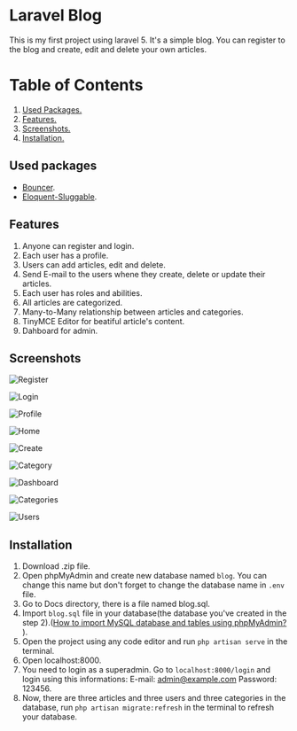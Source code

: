 # Laravel Blog 
This is my first project using laravel 5. It's a simple blog. You can register to the blog and create, edit and delete your own articles.

# Table of Contents
1. [ Used Packages. ](#UsedPackages)
2. [ Features. ](#Features)
3. [ Screenshots. ](#Screenshots)
4. [ Installation. ](#Installation)


## Used packages
* [Bouncer](https://github.com/JosephSilber/bouncer).
* [Eloquent-Sluggable](https://github.com/cviebrock/eloquent-sluggable).

## Features
1. Anyone can register and login.
2. Each user has a profile.
3. Users can add articles, edit and delete.
4. Send E-mail to the users whene they create, delete or update their articles.
5. Each user has roles and abilities.
6. All articles are categorized.
7. Many-to-Many relationship between articles and categories.
8. TinyMCE Editor for beatiful article's content.
9. Dahboard for admin.

## Screenshots

![Register](Docs/images/Register.png)


![Login](Docs/images/Login.png)


![Profile](Docs/images/Profile.png)


![Home](Docs/images/Home.png)


![Create](Docs/images/Create.png)


![Category](Docs/images/Category.png)


![Dashboard](Docs/images/Dashboard.png)


![Categories](Docs/images/Categories.png)


![Users](Docs/images/Users.png)

## Installation
1. Download .zip file.
2. Open phpMyAdmin and create new database named `blog`. You can change this name but don't forget to change the database name in `.env` file.
3. Go to Docs directory, there is a file named blog.sql.
4. Import `blog.sql` file in your database(the database you've created in the step 2).([How to import MySQL database and tables using phpMyAdmin? ](https://www.youtube.com/watch?v=jW5lrS6EUPM)).
5. Open the project using any code editor and run `php artisan serve` in the terminal.
6. Open localhost:8000.
7. You need to login as a superadmin. Go to `localhost:8000/login` and login using this informations:
    E-mail: admin@example.com
    Password: 123456.
8. Now, there are three articles and three users and three categories in the database, run `php artisan migrate:refresh` in the terminal to refresh your database.


